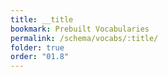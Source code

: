 ```yaml
---
title: __title
bookmark: Prebuilt Vocabularies
permalink: /schema/vocabs/:title/
folder: true
order: "01.8"
---
```

